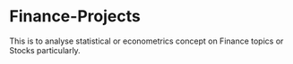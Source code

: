 # Finance-Projects
This is to analyse statistical or econometrics concept on Finance topics or Stocks particularly.

